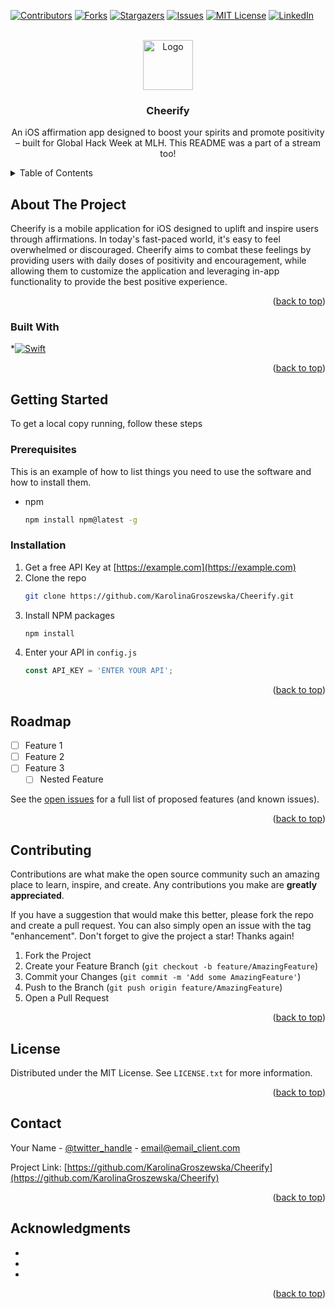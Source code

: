 
<a name="readme-top"></a>
<!--
*** Thanks for checking out the Best-README-Template. If you have a suggestion
*** that would make this better, please fork the repo and create a pull request
*** or simply open an issue with the tag "enhancement".
*** Don't forget to give the project a star!
*** Thanks again! Now go create something AMAZING! :D
-->



<!-- PROJECT SHIELDS -->
<!--
*** I'm using markdown "reference style" links for readability.
*** Reference links are enclosed in brackets [ ] instead of parentheses ( ).
*** See the bottom of this document for the declaration of the reference variables
*** for contributors-url, forks-url, etc. This is an optional, concise syntax you may use.
*** https://www.markdownguide.org/basic-syntax/#reference-style-links
-->
[![Contributors][contributors-shield]][contributors-url]
[![Forks][forks-shield]][forks-url]
[![Stargazers][stars-shield]][stars-url]
[![Issues][issues-shield]][issues-url]
[![MIT License][license-shield]][license-url]
[![LinkedIn][linkedin-shield]][linkedin-url]

<!-- PROJECT LOGO -->
<br />
<div align="center">
  <a href="https://github.com/KarolinaGroszewska/Cheerify">
    <img src="images/logo.png" alt="Logo" width="80" height="80">
  </a>

<h3 align="center">Cheerify</h3>

  <p align="center">
    An iOS affirmation app designed to boost your spirits and promote positivity – built for Global Hack Week at MLH. This README was a part of a stream too!
<!--     <br />
    <a href="https://github.com/KarolinaGroszewska/Cheerify"><strong>Explore the docs »</strong></a>
    <br />
    <br />
    <a href="https://github.com/KarolinaGroszewska/Cheerify">View Demo</a>
    ·
    <a href="https://github.com/KarolinaGroszewska/Cheerify/issues">Report Bug</a>
    ·
    <a href="https://github.com/KarolinaGroszewska/Cheerify/issues">Request Feature</a> -->
  </p>
</div>



<!-- TABLE OF CONTENTS -->
<details>
  <summary>Table of Contents</summary>
  <ol>
    <li>
      <a href="#about-the-project">About The Project</a>
      <ul>
        <li><a href="#built-with">Built With</a></li>
      </ul>
    </li>
    <li>
      <a href="#getting-started">Getting Started</a>
      <ul>
        <li><a href="#prerequisites">Prerequisites</a></li>
        <li><a href="#installation">Installation</a></li>
      </ul>
    </li>
    <li><a href="#roadmap">Roadmap</a></li>
    <li><a href="#contributing">Contributing</a></li>
    <li><a href="#license">License</a></li>
    <li><a href="#contact">Contact</a></li>
  </ol>
</details>



<!-- ABOUT THE PROJECT -->
## About The Project

Cheerify is a mobile application for iOS designed to uplift and inspire users through affirmations. In today's fast-paced world, it's easy to feel overwhelmed or discouraged. Cheerify aims to combat these feelings by providing users with daily doses of positivity and encouragement, while allowing them to customize the application and leveraging in-app functionality to provide the best positive experience. 

<p align="right">(<a href="#readme-top">back to top</a>)</p>



### Built With

*[![Swift][Swift.io]][Swift-url]

<p align="right">(<a href="#readme-top">back to top</a>)</p>



<!-- GETTING STARTED -->
## Getting Started

To get a local copy running, follow these steps

### Prerequisites

This is an example of how to list things you need to use the software and how to install them.
* npm
  ```sh
  npm install npm@latest -g
  ```

### Installation

1. Get a free API Key at [https://example.com](https://example.com)
2. Clone the repo
   ```sh
   git clone https://github.com/KarolinaGroszewska/Cheerify.git
   ```
3. Install NPM packages
   ```sh
   npm install
   ```
4. Enter your API in `config.js`
   ```js
   const API_KEY = 'ENTER YOUR API';
   ```

<p align="right">(<a href="#readme-top">back to top</a>)</p>


<!-- ROADMAP -->
## Roadmap

- [ ] Feature 1
- [ ] Feature 2
- [ ] Feature 3
    - [ ] Nested Feature

See the [open issues](https://github.com/KarolinaGroszewska/Cheerify/issues) for a full list of proposed features (and known issues).

<p align="right">(<a href="#readme-top">back to top</a>)</p>



<!-- CONTRIBUTING -->
## Contributing

Contributions are what make the open source community such an amazing place to learn, inspire, and create. Any contributions you make are **greatly appreciated**.

If you have a suggestion that would make this better, please fork the repo and create a pull request. You can also simply open an issue with the tag "enhancement".
Don't forget to give the project a star! Thanks again!

1. Fork the Project
2. Create your Feature Branch (`git checkout -b feature/AmazingFeature`)
3. Commit your Changes (`git commit -m 'Add some AmazingFeature'`)
4. Push to the Branch (`git push origin feature/AmazingFeature`)
5. Open a Pull Request

<p align="right">(<a href="#readme-top">back to top</a>)</p>



<!-- LICENSE -->
## License

Distributed under the MIT License. See `LICENSE.txt` for more information.

<p align="right">(<a href="#readme-top">back to top</a>)</p>



<!-- CONTACT -->
## Contact

Your Name - [@twitter_handle](https://twitter.com/twitter_handle) - email@email_client.com

Project Link: [https://github.com/KarolinaGroszewska/Cheerify](https://github.com/KarolinaGroszewska/Cheerify)

<p align="right">(<a href="#readme-top">back to top</a>)</p>



<!-- ACKNOWLEDGMENTS -->
## Acknowledgments

* []()
* []()
* []()

<p align="right">(<a href="#readme-top">back to top</a>)</p>



<!-- MARKDOWN LINKS & IMAGES -->
<!-- https://www.markdownguide.org/basic-syntax/#reference-style-links -->
[contributors-shield]: https://img.shields.io/github/contributors/KarolinaGroszewska/Cheerify.svg?style=for-the-badge
[contributors-url]: https://github.com/KarolinaGroszewska/Cheerify/graphs/contributors
[forks-shield]: https://img.shields.io/github/forks/KarolinaGroszewska/Cheerify.svg?style=for-the-badge
[forks-url]: https://github.com/KarolinaGroszewska/Cheerify/network/members
[stars-shield]: https://img.shields.io/github/stars/KarolinaGroszewska/Cheerify.svg?style=for-the-badge
[stars-url]: https://github.com/KarolinaGroszewska/Cheerify/stargazers
[issues-shield]: https://img.shields.io/github/issues/KarolinaGroszewska/Cheerify.svg?style=for-the-badge
[issues-url]: https://github.com/KarolinaGroszewska/Cheerify/issues
[license-shield]: https://img.shields.io/github/license/KarolinaGroszewska/Cheerify.svg?style=for-the-badge
[license-url]: https://github.com/KarolinaGroszewska/Cheerify/blob/master/LICENSE.txt
[linkedin-shield]: https://img.shields.io/badge/-LinkedIn-black.svg?style=for-the-badge&logo=linkedin&colorB=555
[linkedin-url]: https://linkedin.com/in/KarolinaGroszewska
[product-screenshot]: images/screenshot.png
[Swift.io]: [https://img.shields.io/badge/Angular-DD0031?style=for-the-badge&logo=angular&logoColor=white](https://img.shields.io/badge/Swift-F05138?style=for-the-badge&logo=swift&logoColor=white)https://img.shields.io/badge/Swift-F05138?style=for-the-badge&logo=swift&logoColor=white
[Swift-url]: https://www.swift.org/
